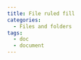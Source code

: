 ```yaml
---
title: File ruled fill
categories:
  - Files and folders
tags:
  - doc
  - document
---
```

